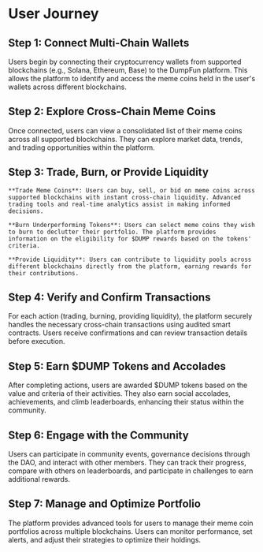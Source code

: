 # User Journey

## Step 1: Connect Multi-Chain Wallets

Users begin by connecting their cryptocurrency wallets from supported blockchains (e.g., Solana, Ethereum, Base) to the DumpFun platform. This allows the platform to identify and access the meme coins held in the user's wallets across different blockchains.

##  Step 2: Explore Cross-Chain Meme Coins

Once connected, users can view a consolidated list of their meme coins across all supported blockchains. They can explore market data, trends, and trading opportunities within the platform.

##  Step 3: Trade, Burn, or Provide Liquidity

    **Trade Meme Coins**: Users can buy, sell, or bid on meme coins across supported blockchains with instant cross-chain liquidity. Advanced trading tools and real-time analytics assist in making informed decisions.

    **Burn Underperforming Tokens**: Users can select meme coins they wish to burn to declutter their portfolio. The platform provides information on the eligibility for $DUMP rewards based on the tokens' criteria.

    **Provide Liquidity**: Users can contribute to liquidity pools across different blockchains directly from the platform, earning rewards for their contributions.

## Step 4: Verify and Confirm Transactions

For each action (trading, burning, providing liquidity), the platform securely handles the necessary cross-chain transactions using audited smart contracts. Users receive confirmations and can review transaction details before execution.

## Step 5: Earn $DUMP Tokens and Accolades

After completing actions, users are awarded $DUMP tokens based on the value and criteria of their activities. They also earn social accolades, achievements, and climb leaderboards, enhancing their status within the community.

## Step 6: Engage with the Community

Users can participate in community events, governance decisions through the DAO, and interact with other members. They can track their progress, compare with others on leaderboards, and participate in challenges to earn additional rewards.

## Step 7: Manage and Optimize Portfolio

The platform provides advanced tools for users to manage their meme coin portfolios across multiple blockchains. Users can monitor performance, set alerts, and adjust their strategies to optimize their holdings.
